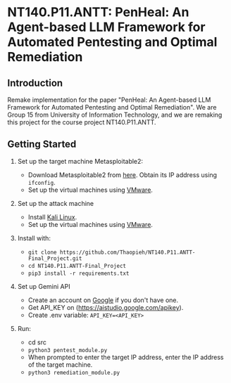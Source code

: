 # NT140.P11.ANTT: PenHeal: An Agent-based LLM Framework for Automated Pentesting and Optimal Remediation

## Introduction

Remake implementation for the paper "PenHeal: An Agent-based LLM Framework for Automated Pentesting and Optimal Remediation".
We are Group 15 from University of Information Technology, and we are remaking this project for the course project NT140.P11.ANTT.

## Getting Started

1. Set up the target machine Metasploitable2:

   - Download Metasploitable2 from [here](https://sourceforge.net/projects/metasploitable/files/Metasploitable2/). Obtain its IP address using `ifconfig`.
   - Set up the virtual machines using [VMware](https://www.vmware.com/products/workstation-player.html).

2. Set up the attack machine

   - Install [Kali Linux](https://www.kali.org/downloads/).
   - Set up the virtual machines using [VMware](https://www.vmware.com/products/workstation-player.html).

3. Install with:

   - `git clone https://github.com/Thaopieh/NT140.P11.ANTT-Final_Project.git`
   - `cd NT140.P11.ANTT-Final_Project`
   - `pip3 install -r requirements.txt`

4. Set up Gemini API

   - Create an account on [Google](https://ai.google.dev/) if you don't have one.
   - Get API_KEY on (https://aistudio.google.com/apikey).
   - Create .env variable: `API_KEY=<API_KEY>`

5. Run:
   - cd src
   - `python3 pentest_module.py`
   - When prompted to enter the target IP address, enter the IP address of the target machine.
   - `python3 remediation_module.py`
